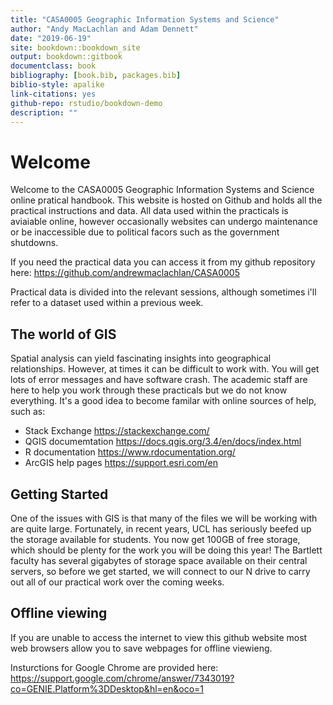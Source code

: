 ```yaml
--- 
title: "CASA0005 Geographic Information Systems and Science"
author: "Andy MacLachlan and Adam Dennett"
date: "2019-06-19"
site: bookdown::bookdown_site
output: bookdown::gitbook
documentclass: book
bibliography: [book.bib, packages.bib]
biblio-style: apalike
link-citations: yes
github-repo: rstudio/bookdown-demo
description: ""
---
```

# Welcome

Welcome to the CASA0005 Geographic Information Systems and Science online pratical handbook. This website is hosted on Github and holds all the practical instructions and data. All data used within the practicals is aviaiable online, however occasionally websites can undergo maintenance or be inaccessible due to political facors such as the government shutdowns.  

If you need the practical data you can access it from my github repository here: https://github.com/andrewmaclachlan/CASA0005

Practical data is divided into the relevant sessions, although sometimes i'll refer to a dataset used within a previous week. 

## The world of GIS 

Spatial analysis can yield fascinating insights into geographical relationships. However, at times it can be difficult to work with. You will get lots of error messages and have software crash. The academic staff are here to help you work through these practicals but we do not know everything. It's a good idea to become familar with online sources of help, such as:

* Stack Exchange https://stackexchange.com/
* QGIS documemtation https://docs.qgis.org/3.4/en/docs/index.html
* R documentation https://www.rdocumentation.org/
* ArcGIS help pages https://support.esri.com/en

## Getting Started 

One of the issues with GIS is that many of the files we will be working with are quite large. Fortunately, in recent years, UCL has seriously beefed up the storage available for students. You now get 100GB of free storage, which should be plenty for the work you will be doing this year! The Bartlett faculty has several gigabytes of storage space available on their central servers, so before we get started, we will connect to our N drive to carry out all of our practical work over the coming weeks. 

## Offline viewing 

If you are unable to access the internet to view this github website most web browsers allow you to save webpages for offline viewieng. 

Insturctions for Google Chrome are provided here: https://support.google.com/chrome/answer/7343019?co=GENIE.Platform%3DDesktop&hl=en&oco=1



